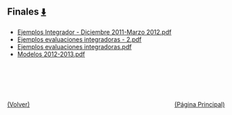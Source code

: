 
<html>
<body>
<h2>Finales <a href="https://downgit.github.io/#/home?url=https://github.com/Apuntes-FIUBA/Apuntes-Electronica/tree/main/95 - Computación/9504 - Analisis Numerico I/Comision Schwarz-Sosa/Examenes/Finales" style="font-size:20px">  ⬇️ </a></h2>
<ul>
    <li><a href="Ejemplos Integrador - Diciembre 2011-Marzo 2012.pdf">Ejemplos Integrador - Diciembre 2011-Marzo 2012.pdf</a></li>
    <li><a href="Ejemplos evaluaciones integradoras - 2.pdf">Ejemplos evaluaciones integradoras - 2.pdf</a></li>
    <li><a href="Ejemplos evaluaciones integradoras.pdf">Ejemplos evaluaciones integradoras.pdf</a></li>
    <li><a href="Modelos 2012-2013.pdf">Modelos 2012-2013.pdf</a></li>
</ul>
</body>
</html>
















<br><br><br><br><br><a href="../" style="float: left">(Volver)</a> <a href="https://apuntes-fiuba.github.io/Apuntes-Electronica" style="float: right">(Página Principal)</a>
